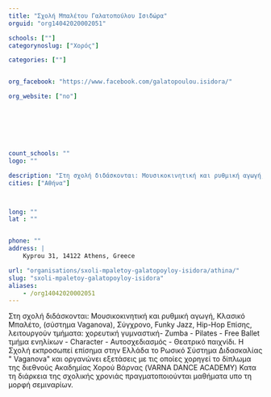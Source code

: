```yaml
---
title: "Σχολή Μπαλέτου Γαλατοπούλου Ισιδώρα"
orguid: "org14042020002051"

schools: [""]
categorynoslug: ["Χορός"]

categories: [""]


org_facebook: "https://www.facebook.com/galatopoulou.isidora/"

org_website: ["no"]







count_schools: ""
logo: ""

description: "Στη σχολή διδάσκονται: Μουσικοκινητική και ρυθμική αγωγή, Κλασικό Μπαλέτο, (σύστημα Vaganova), Σύγχρονο, Funky Jazz, Hip-Hop Επίσης, λειτουργούν τμήματα: χορευτική γυμναστική- Zumba - Pilates - Free Ballet τμήμα ενηλίκων - Character - Αυτοσχεδιασμός - Θεατρικό παιχνίδι. Η Σχολή εκπροσωπεί επίσημα στην Ελλάδα το Ρωσικό Σύστημα Διδασκαλίας &quot; Vaganova&quot; και οργανώνει εξετάσεις με τις οποίες χορηγεί το δίπλωμα της διεθνούς Ακαδημίας Χορού Βάρνας (VARNA DANCE ACADEMY) Κατα τη διάρκεια της σχολικής χρονιάς πραγματοποιούνται μαθήματα υπο τη μορφή σεμιναρίων."
cities: ["Αθήνα"]



long: ""
lat : ""


phone: ""
address: |
    Kyprou 31, 14122 Athens, Greece

url: "organisations/sxoli-mpaletoy-galatopoyloy-isidora/athina/"
slug: "sxoli-mpaletoy-galatopoyloy-isidora"
aliases:
    - /org14042020002051
---
```


Στη σχολή διδάσκονται: Μουσικοκινητική και ρυθμική αγωγή, Κλασικό Μπαλέτο, (σύστημα Vaganova), Σύγχρονο, Funky Jazz, Hip-Hop Επίσης, λειτουργούν τμήματα: χορευτική γυμναστική- Zumba - Pilates - Free Ballet τμήμα ενηλίκων - Character - Αυτοσχεδιασμός - Θεατρικό παιχνίδι. Η Σχολή εκπροσωπεί επίσημα στην Ελλάδα το Ρωσικό Σύστημα Διδασκαλίας &quot; Vaganova&quot; και οργανώνει εξετάσεις με τις οποίες χορηγεί το δίπλωμα της διεθνούς Ακαδημίας Χορού Βάρνας (VARNA DANCE ACADEMY) Κατα τη διάρκεια της σχολικής χρονιάς πραγματοποιούνται μαθήματα υπο τη μορφή σεμιναρίων.

